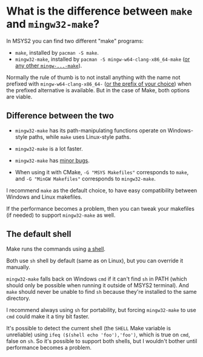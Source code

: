 # What is the difference between `make` and `mingw32-make`?

In MSYS2 you can find two different "make" programs:

* `make`, installed by `pacman -S make`.
* `mingw32-make`, installed by `pacman -S mingw-w64-clang-x86_64-make` ([or any other `mingw-...-make`](/articles/msys2_environments.md)).

Normally the rule of thumb is to not install anything with the name not prefixed with `mingw-w64-clang-x86_64-` ([or the prefix of your choice](/articles/msys2_environments.md)) when the prefixed alternative is available. But in the case of Make, both options are viable.

## Difference between the two

* `mingw32-make` has its path-manipulating functions operate on Windows-style paths, while `make` uses Linux-style paths.

* `mingw32-make` is a lot faster.

* `mingw32-make` has [minor bugs](https://github.com/msys2/MINGW-packages/issues/17735).

* When using it with CMake, `-G "MSYS Makefiles"` corresponds to `make`, and `-G "MinGW Makefiles"` corresponds to `mingw32-make`.

I recommend `make` as the default choice, to have easy compatibility between Windows and Linux makefiles.

If the performance becomes a problem, then you can tweak your makefiles (if needed) to support `mingw32-make` as well.

## The default shell

Make runs the commands using [a shell](/articles/terminal_for_dummies.md).

Both use `sh` shell by default (same as on Linux), but you can override it manually.

`mingw32-make` falls back on Windows `cmd` if it can't find `sh` in PATH (which should only be possible when running it outside of MSYS2 terminal). And `make` should never be unable to find `sh` because they're installed to the same directory.

I recommend always using `sh` for portability, but forcing `mingw32-make` to use `cmd` could make it a tiny bit faster.

It's possible to detect the current shell (the `SHELL` Make variable is unreliable) using `ifeq ($(shell echo 'foo'),'foo')`, which is true on `cmd`, false on `sh`. So it's possible to support both shells, but I wouldn't bother until performance becomes a problem.
